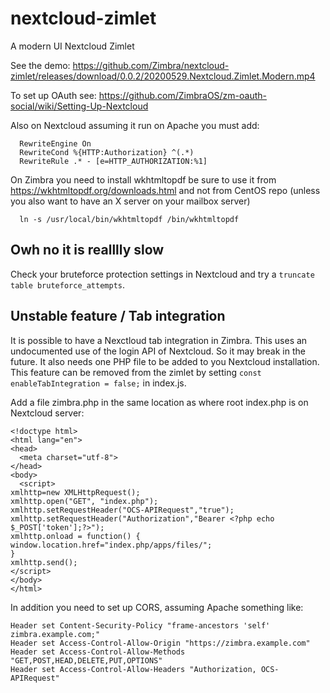 # nextcloud-zimlet
A modern UI Nextcloud Zimlet

See the demo:
https://github.com/Zimbra/nextcloud-zimlet/releases/download/0.0.2/20200529.Nextcloud.Zimlet.Modern.mp4

To set up OAuth see: https://github.com/ZimbraOS/zm-oauth-social/wiki/Setting-Up-Nextcloud

Also on Nextcloud assuming it run on Apache you must add:

      RewriteEngine On
      RewriteCond %{HTTP:Authorization} ^(.*)
      RewriteRule .* - [e=HTTP_AUTHORIZATION:%1]

On Zimbra you need to install wkhtmltopdf be sure to use it from https://wkhtmltopdf.org/downloads.html and not from CentOS  repo (unless you also want to have an X server on your mailbox server)

      ln -s /usr/local/bin/wkhtmltopdf /bin/wkhtmltopdf

## Owh no it is realllly slow

Check your bruteforce protection settings in Nextcloud and try a `truncate table bruteforce_attempts`.

## Unstable feature / Tab integration

It is possible to have a Nexctloud tab integration in Zimbra. This uses an undocumented use of the login API of Nextcloud. So it may break in the future. It also needs one PHP file to be added to you Nextcloud installation. This feature can be removed from the zimlet by setting `const enableTabIntegration = false;` in index.js.

Add a file zimbra.php in the same location as where root index.php is on Nextcloud server:

```
<!doctype html>
<html lang="en">
<head>
  <meta charset="utf-8">
</head>
<body>
  <script>
xmlhttp=new XMLHttpRequest();
xmlhttp.open("GET", "index.php");
xmlhttp.setRequestHeader("OCS-APIRequest","true");
xmlhttp.setRequestHeader("Authorization","Bearer <?php echo $_POST['token'];?>");
xmlhttp.onload = function() {
window.location.href="index.php/apps/files/";
}
xmlhttp.send();
</script>
</body>
</html>

```

In addition you need to set up CORS, assuming Apache something like:

```
Header set Content-Security-Policy "frame-ancestors 'self' zimbra.example.com;"
Header set Access-Control-Allow-Origin "https://zimbra.example.com"
Header set Access-Control-Allow-Methods "GET,POST,HEAD,DELETE,PUT,OPTIONS"
Header set Access-Control-Allow-Headers "Authorization, OCS-APIRequest"

```
